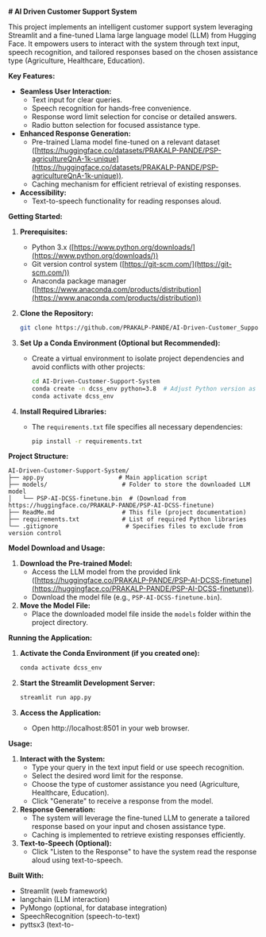 **# AI Driven Customer Support System**

This project implements an intelligent customer support system leveraging Streamlit and a fine-tuned Llama large language model (LLM) from  Hugging Face. It empowers users to interact with the system through text input, speech recognition, and tailored responses based on the chosen assistance type (Agriculture, Healthcare, Education).

**Key Features:**

- **Seamless User Interaction:**
    - Text input for clear queries.
    - Speech recognition for hands-free convenience.
    - Response word limit selection for concise or detailed answers.
    - Radio button selection for focused assistance type.
- **Enhanced Response Generation:**
    - Pre-trained Llama model fine-tuned on a relevant dataset ([https://huggingface.co/datasets/PRAKALP-PANDE/PSP-agricultureQnA-1k-unique](https://huggingface.co/datasets/PRAKALP-PANDE/PSP-agricultureQnA-1k-unique)).
    - Caching mechanism for efficient retrieval of existing responses.
- **Accessibility:**
    - Text-to-speech functionality for reading responses aloud.

**Getting Started:**

1. **Prerequisites:**
   - Python 3.x ([https://www.python.org/downloads/](https://www.python.org/downloads/))
   - Git version control system ([https://git-scm.com/](https://git-scm.com/))
   - Anaconda package manager ([https://www.anaconda.com/products/distribution](https://www.anaconda.com/products/distribution))

2. **Clone the Repository:**
   ```bash
   git clone https://github.com/PRAKALP-PANDE/AI-Driven-Customer_Support_System.git
   ```

3. **Set Up a Conda Environment (Optional but Recommended):**
   - Create a virtual environment to isolate project dependencies and avoid conflicts with other projects:
     ```bash
     cd AI-Driven-Customer-Support-System
     conda create -n dcss_env python=3.8  # Adjust Python version as needed
     conda activate dcss_env
     ```

4. **Install Required Libraries:**
   - The `requirements.txt` file specifies all necessary dependencies:
     ```bash
     pip install -r requirements.txt
     ```

**Project Structure:**

```
AI-Driven-Customer-Support-System/
├── app.py                     # Main application script
├── models/                     # Folder to store the downloaded LLM model
│   └── PSP-AI-DCSS-finetune.bin  # (Download from https://huggingface.co/PRAKALP-PANDE/PSP-AI-DCSS-finetune)
├── ReadMe.md                   # This file (project documentation)
├── requirements.txt            # List of required Python libraries
└── .gitignore                   # Specifies files to exclude from version control
```

**Model Download and Usage:**

1. **Download the Pre-trained Model:**
   - Access the LLM model from the provided link ([https://huggingface.co/PRAKALP-PANDE/PSP-AI-DCSS-finetune](https://huggingface.co/PRAKALP-PANDE/PSP-AI-DCSS-finetune)).
   - Download the model file (e.g., `PSP-AI-DCSS-finetune.bin`).
2. **Move the Model File:**
   - Place the downloaded model file inside the `models` folder within the project directory.

**Running the Application:**

1. **Activate the Conda Environment (if you created one):**
   ```bash
   conda activate dcss_env
   ```
2. **Start the Streamlit Development Server:**
   ```bash
   streamlit run app.py
   ```

3. **Access the Application:**
   - Open http://localhost:8501 in your web browser.

**Usage:**

1. **Interact with the System:**
   - Type your query in the text input field or use speech recognition.
   - Select the desired word limit for the response.
   - Choose the type of customer assistance you need (Agriculture, Healthcare, Education).
   - Click "Generate" to receive a response from the model.
2. **Response Generation:**
   - The system will leverage the fine-tuned LLM to generate a tailored response based on your input and chosen assistance type.
   - Caching is implemented to retrieve existing responses efficiently.
3. **Text-to-Speech (Optional):**
   - Click "Listen to the Response" to have the system read the response aloud using text-to-speech.

**Built With:**

- Streamlit (web framework)
- langchain (LLM interaction)
- PyMongo (optional, for database integration)
- SpeechRecognition (speech-to-text)
- pyttsx3 (text-to-